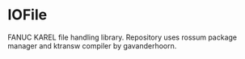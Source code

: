 # IOFile

FANUC KAREL file handling library. Repository uses rossum package manager and ktransw compiler by gavanderhoorn.
